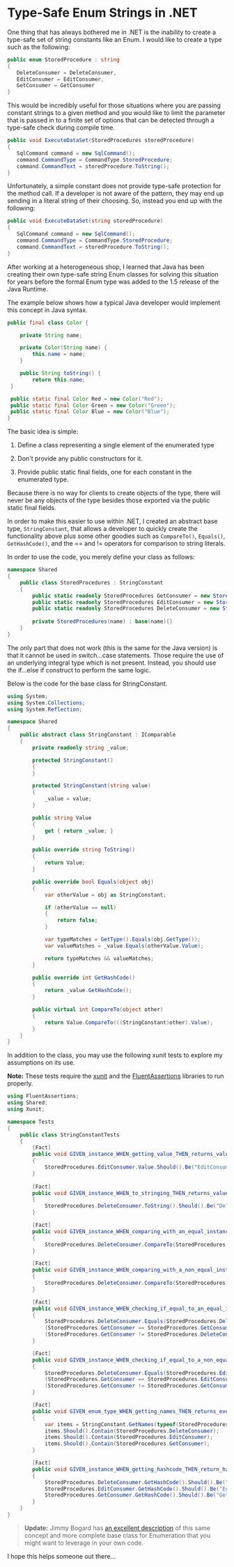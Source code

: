 ﻿# Type-Safe Enum Strings in .NET

One thing that has always bothered me in .NET is the inability to create a type-safe set of string constants like an Enum. I would like to create a type such as the following:

```csharp
public enum StoredProcedure : string  
{  
   DeleteConsumer = DeleteConsumer,  
   EditConsumer = EditConsumer,  
   GetConsumer = GetConsumer  
}
```

This would be incredibly useful for those situations where you are passing constant strings to a given method and you would like to limit the parameter that is passed in to a finite set of options that can be detected through a type-safe check during compile time.

```csharp
public void ExecuteDataSet(StoredProcedures storedProcedure)  
{  
   SqlCommand command = new SqlCommand();  
   command.CommandType = CommandType.StoredProcedure;  
   command.CommandText = storedProcedure.ToString();  
}
```

Unfortunately, a simple constant does not provide type-safe protection for the method call. If a developer is not aware of the pattern, they may end up sending in a literal string of their choosing. So, instead you end up with the following:

```csharp
public void ExecuteDataSet(string storedProcedure)  
{  
   SqlCommand command = new SqlCommand();  
   command.CommandType = CommandType.StoredProcedure;  
   command.CommandText = storedProcedure.ToString();  
}
```

After working at a heterogeneous shop, I learned that Java has been creating their own type-safe string Enum classes for solving this situation for years before the formal Enum type was added to the 1.5 release of the Java Runtime.

The example below shows how a typical Java developer would implement this concept in Java syntax.

```java
public final class Color {  

    private String name;  

    private Color(String name) {  
        this.name = name;  
    }  

    public String toString() {  
        return this.name;  
 }  

 public static final Color Red = new Color("Red");  
 public static final Color Green = new Color("Green");  
 public static final Color Blue = new Color("Blue");  
}
```

The basic idea is simple:  

1. Define a class representing a single element of the enumerated type

1. Don't provide any public constructors for it.

1. Provide public static final fields, one for each constant in the enumerated type.

Because there is no way for clients to create objects of the type, there will never be any objects of the type besides those exported via the public static final fields.

In order to make this easier to use within .NET, I created an abstract base type, ```StringConstant```, that allows a developer to quickly create the functionality above plus some other goodies such as ```CompareTo()```, ```Equals()```, ```GetHashCode()```, and the == and != operators for comparison to string literals.

In order to use the code, you merely define your class as follows:

```csharp
namespace Shared
{
    public class StoredProcedures : StringConstant 
    {  
        public static readonly StoredProcedures GetConsumer = new StoredProcedures("GetConsumer");  
        public static readonly StoredProcedures EditConsumer = new StoredProcedures("EditConsumer");  
        public static readonly StoredProcedures DeleteConsumer = new StoredProcedures("DeleteConsumer");  
    
        private StoredProcedures(name) : base(name){}  
    }
}
```

The only part that does not work (this is the same for the Java version) is that it cannot be used in switch...case statements. Those require the use of an underlying integral type which is not present. Instead, you should use the if...else if construct to perform the same logic.

Below is the code for the base class for StringConstant.

```csharp
using System;
using System.Collections;
using System.Reflection;

namespace Shared
{
    public abstract class StringConstant : IComparable
    {
        private readonly string _value;

        protected StringConstant()
        {
        }

        protected StringConstant(string value)
        {
            _value = value;
        }

        public string Value
        {
            get { return _value; }
        }

        public override string ToString()
        {
            return Value;
        }

        public override bool Equals(object obj)
        {
            var otherValue = obj as StringConstant;

            if (otherValue == null)
            {
                return false;
            }

            var typeMatches = GetType().Equals(obj.GetType());
            var valueMatches = _value.Equals(otherValue.Value);

            return typeMatches && valueMatches;
        }

        public override int GetHashCode()
        {
            return _value.GetHashCode();
        }

        public virtual int CompareTo(object other)
        {
            return Value.CompareTo(((StringConstant)other).Value);
        }
    }
}
```

In addition to the class, you may use the following xunit tests to explore my assumptions on its use.  

**Note:** These tests require the [xunit](https://www.nuget.org/packages/xunit/) and the [FluentAssertions](https://www.nuget.org/packages/FluentAssertions/) libraries to run properly.

```csharp
using FluentAssertions;
using Shared;
using Xunit;

namespace Tests
{
    public class StringConstantTests
    {
        [Fact]
        public void GIVEN_instance_WHEN_getting_value_THEN_returns_value() 
        {
            StoredProcedures.EditConsumer.Value.Should().Be("EditConsumer");
        }
        
        [Fact]
        public void GIVEN_instance_WHEN_to_stringing_THEN_returns_value()
        {
            StoredProcedures.DeleteConsumer.ToString().Should().Be("DeleteConsumer");
        }

        [Fact]
        public void GIVEN_instance_WHEN_comparing_with_an_equal_instance_THEN_returns_0()
        {
            StoredProcedures.DeleteConsumer.CompareTo(StoredProcedures.DeleteConsumer).Should().Be(0);
        }

        [Fact]
        public void GIVEN_instance_WHEN_comparing_with_a_non_equal_instance_THEN_return_negative_1()
        {
            StoredProcedures.DeleteConsumer.CompareTo(StoredProcedures.EditConsumer).Should().Be(-1);
        }

        [Fact]
        public void GIVEN_instance_WHEN_checking_if_equal_to_an_equal_instance_THEN_returns_true()
        {
            StoredProcedures.DeleteConsumer.Equals(StoredProcedures.DeleteConsumer).Should().BeTrue();
            (StoredProcedures.GetConsumer == StoredProcedures.GetConsumer).Should().BeTrue();
            (StoredProcedures.GetConsumer != StoredProcedures.DeleteConsumer).Should().BeTrue();
        }

        [Fact]
        public void GIVEN_instance_WHEN_checking_if_equal_to_a_non_equal_instance_THEN_returns_false()
        {
            StoredProcedures.DeleteConsumer.Equals(StoredProcedures.EditConsumer).Should().BeFalse();
            (StoredProcedures.GetConsumer == StoredProcedures.EditConsumer).Should().BeFalse();
            (StoredProcedures.GetConsumer != StoredProcedures.GetConsumer).Should().BeFalse();
        }

        [Fact]
        public void GIVEN_enum_type_WHEN_getting_names_THEN_returns_every_instance()
        {
            var items = StringConstant.GetNames(typeof(StoredProcedures));
            items.Should().Contain(StoredProcedures.DeleteConsumer);
            items.Should().Contain(StoredProcedures.EditConsumer);
            items.Should().Contain(StoredProcedures.GetConsumer);
        }

        [Fact]
        public void GIVEN_instance_WHEN_getting_hashcode_THEN_return_hash_of_value()
        {
            StoredProcedures.DeleteConsumer.GetHashCode().Should().Be("DeleteConsumer".GetHashCode());
            StoredProcedures.EditConsumer.GetHashCode().Should().Be("EditConsumer".GetHashCode());
            StoredProcedures.GetConsumer.GetHashCode().Should().Be("GetConsumer".GetHashCode());
        }
    }
}
```

> **Update:**  Jimmy Bogard has [an excellent description](https://lostechies.com/jimmybogard/2008/08/12/enumeration-classes/) of this same concept and more complete base class for Enumeration that you might want to leverage in your own code.

I hope this helps someone out there...
